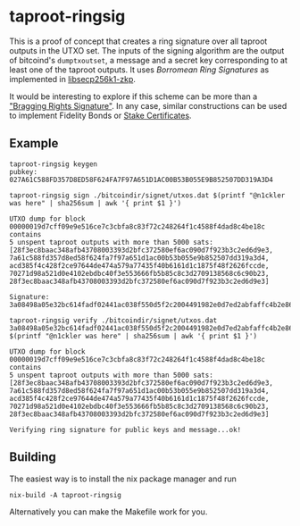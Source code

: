 # taproot-ringsig

This is a proof of concept that creates a ring signature over all taproot outputs in the UTXO set. The inputs of the signing algorithm are the output of bitcoind's `dumptxoutset`, a message and  a secret key corresponding to at least one of the taproot outputs. It uses *Borromean Ring Signatures* as implemented in [libsecp256k1-zkp](https://github.com/ElementsProject/secp256k1-zkp/pull/110).

It would be interesting to explore if this scheme can be more than a ["Bragging Rights Signature"](https://gist.github.com/AdamISZ/52aa2e4e48240dfbadebb316507d0749#bragging-rights-ring-signature). In any case, similar constructions can be used to implement Fidelity Bonds or [Stake Certificates](https://lists.linuxfoundation.org/pipermail/lightning-dev/2020-November/002884.html).

## Example

```
taproot-ringsig keygen
pubkey: 027A61C588FD357D8ED58F624FA7F97A651D1AC00B53B055E9B852507DD319A3D4
```

```
taproot-ringsig sign ./bitcoindir/signet/utxos.dat $(printf "@n1ckler was here" | sha256sum | awk '{ print $1 }')

UTXO dump for block 00000019d7cff09e9e516ce7c3cbfa8c83f72c248264f1c4588f4dad8c4be18c contains
5 unspent taproot outputs with more than 5000 sats:
[28f3ec8baac348afb43708003393d2bfc372580ef6ac090d7f923b3c2ed6d9e3, 7a61c588fd357d8ed58f624fa7f97a651d1ac00b53b055e9b852507dd319a3d4, acd385f4c428f2ce97644de474a579a77435f40b6161d1c1875f48f2626fccde, 70271d98a521d0e4102ebdbc40f3e553666fb5b85c8c3d2709138568c6c90b23, 28f3ec8baac348afb43708003393d2bfc372580ef6ac090d7f923b3c2ed6d9e3]

Signature:
3a08498a05e32bc614fadf02441ac038f550d5f2c2004491982e0d7ed2abfaffc4b2e863b510c3b0ad9968c96dc8b58ee4dc65b8319fd92f6d7e6e5725c3a802b3215ebf2b914e2545f6f962a784091fbdb163887d17aa0689a3310d13fe448830868c4b845e53c2679eb373cae7da904992c71a16f5d74a516faee5c34f578a78e61fba341c1856748760426eeb95524f04da01b00bb6f9ff6e0df65d7ccdf17d0b7142c29303b1bf305745168f77592605e3da2e46538966f8edc20969ffba
```

```
taproot-ringsig verify ./bitcoindir/signet/utxos.dat 3a08498a05e32bc614fadf02441ac038f550d5f2c2004491982e0d7ed2abfaffc4b2e863b510c3b0ad9968c96dc8b58ee4dc65b8319fd92f6d7e6e5725c3a802b3215ebf2b914e2545f6f962a784091fbdb163887d17aa0689a3310d13fe448830868c4b845e53c2679eb373cae7da904992c71a16f5d74a516faee5c34f578a78e61fba341c1856748760426eeb95524f04da01b00bb6f9ff6e0df65d7ccdf17d0b7142c29303b1bf305745168f77592605e3da2e46538966f8edc20969ffba $(printf "@n1ckler was here" | sha256sum | awk '{ print $1 }')

UTXO dump for block 00000019d7cff09e9e516ce7c3cbfa8c83f72c248264f1c4588f4dad8c4be18c contains
5 unspent taproot outputs with more than 5000 sats:
[28f3ec8baac348afb43708003393d2bfc372580ef6ac090d7f923b3c2ed6d9e3, 7a61c588fd357d8ed58f624fa7f97a651d1ac00b53b055e9b852507dd319a3d4, acd385f4c428f2ce97644de474a579a77435f40b6161d1c1875f48f2626fccde, 70271d98a521d0e4102ebdbc40f3e553666fb5b85c8c3d2709138568c6c90b23, 28f3ec8baac348afb43708003393d2bfc372580ef6ac090d7f923b3c2ed6d9e3]

Verifying ring signature for public keys and message...ok!
```

## Building

The easiest way is to install the nix package manager and run

```
nix-build -A taproot-ringsig
```

Alternatively you can make the Makefile work for you.
